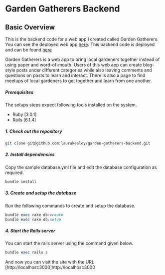 # Garden Gatherers Backend

## Basic Overview

This is the backend code for a web app I created called Garden Gatherers. You can see the deployed web app [here](https://gardengatherers.netlify.app/). This backend code is deployed and can be found [here](https://gardengatherers.heroku.com/categories)

Garden Gatherers is a web app to bring local gardeners together instead of using paper and word-of-mouth. Users of this web app can create blog-style posts under different categories while also leaving comments and questions on posts to learn and interact. There is also a page to find meetups of local gardeners to get together and learn from one another.

##### Prerequisites

The setups steps expect following tools installed on the system.

- Ruby [3.0.1]
- Rails [6.1.4]

##### 1. Check out the repository

```bash
git clone git@github.com:laurakeeley/garden-gatherers-backend.git
```

##### 2. Install dependencies

Copy the sample database.yml file and edit the database configuration as required.

```ruby
bundle install
```

##### 3. Create and setup the database

Run the following commands to create and setup the database.

```ruby
bundle exec rake db:create
bundle exec rake db:setup
```

##### 4. Start the Rails server

You can start the rails server using the command given below.

```ruby
bundle exec rails s
```

And now you can visit the site with the URL [http://localhost:3000]http://localhost:3000
